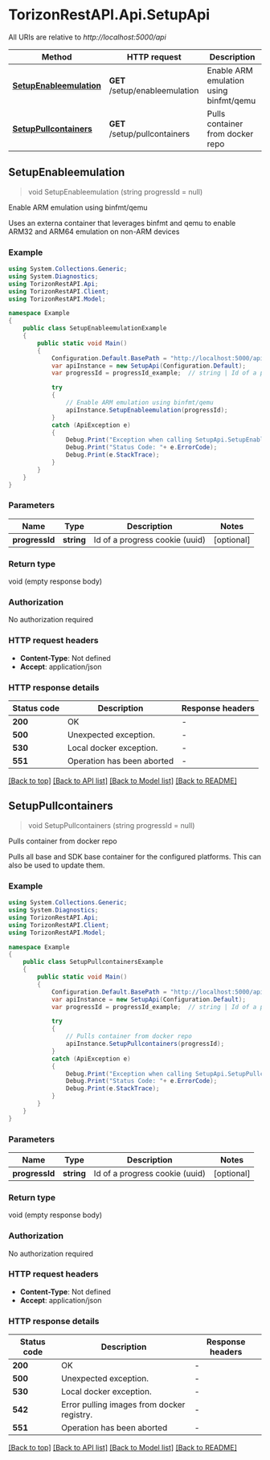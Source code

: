 # TorizonRestAPI.Api.SetupApi

All URIs are relative to *http://localhost:5000/api*

Method | HTTP request | Description
------------- | ------------- | -------------
[**SetupEnableemulation**](SetupApi.md#setupenableemulation) | **GET** /setup/enableemulation | Enable ARM emulation using binfmt/qemu
[**SetupPullcontainers**](SetupApi.md#setuppullcontainers) | **GET** /setup/pullcontainers | Pulls container from docker repo



## SetupEnableemulation

> void SetupEnableemulation (string progressId = null)

Enable ARM emulation using binfmt/qemu

Uses an externa container that leverages binfmt and qemu to enable ARM32 and ARM64 emulation on non-ARM devices

### Example

```csharp
using System.Collections.Generic;
using System.Diagnostics;
using TorizonRestAPI.Api;
using TorizonRestAPI.Client;
using TorizonRestAPI.Model;

namespace Example
{
    public class SetupEnableemulationExample
    {
        public static void Main()
        {
            Configuration.Default.BasePath = "http://localhost:5000/api";
            var apiInstance = new SetupApi(Configuration.Default);
            var progressId = progressId_example;  // string | Id of a progress cookie (uuid) (optional) 

            try
            {
                // Enable ARM emulation using binfmt/qemu
                apiInstance.SetupEnableemulation(progressId);
            }
            catch (ApiException e)
            {
                Debug.Print("Exception when calling SetupApi.SetupEnableemulation: " + e.Message );
                Debug.Print("Status Code: "+ e.ErrorCode);
                Debug.Print(e.StackTrace);
            }
        }
    }
}
```

### Parameters


Name | Type | Description  | Notes
------------- | ------------- | ------------- | -------------
 **progressId** | **string**| Id of a progress cookie (uuid) | [optional] 

### Return type

void (empty response body)

### Authorization

No authorization required

### HTTP request headers

- **Content-Type**: Not defined
- **Accept**: application/json


### HTTP response details
| Status code | Description | Response headers |
|-------------|-------------|------------------|
| **200** | OK |  -  |
| **500** | Unexpected exception. |  -  |
| **530** | Local docker exception. |  -  |
| **551** | Operation has been aborted |  -  |

[[Back to top]](#)
[[Back to API list]](../README.md#documentation-for-api-endpoints)
[[Back to Model list]](../README.md#documentation-for-models)
[[Back to README]](../README.md)


## SetupPullcontainers

> void SetupPullcontainers (string progressId = null)

Pulls container from docker repo

Pulls all base and SDK base container for the configured platforms. This can also be used to update them.

### Example

```csharp
using System.Collections.Generic;
using System.Diagnostics;
using TorizonRestAPI.Api;
using TorizonRestAPI.Client;
using TorizonRestAPI.Model;

namespace Example
{
    public class SetupPullcontainersExample
    {
        public static void Main()
        {
            Configuration.Default.BasePath = "http://localhost:5000/api";
            var apiInstance = new SetupApi(Configuration.Default);
            var progressId = progressId_example;  // string | Id of a progress cookie (uuid) (optional) 

            try
            {
                // Pulls container from docker repo
                apiInstance.SetupPullcontainers(progressId);
            }
            catch (ApiException e)
            {
                Debug.Print("Exception when calling SetupApi.SetupPullcontainers: " + e.Message );
                Debug.Print("Status Code: "+ e.ErrorCode);
                Debug.Print(e.StackTrace);
            }
        }
    }
}
```

### Parameters


Name | Type | Description  | Notes
------------- | ------------- | ------------- | -------------
 **progressId** | **string**| Id of a progress cookie (uuid) | [optional] 

### Return type

void (empty response body)

### Authorization

No authorization required

### HTTP request headers

- **Content-Type**: Not defined
- **Accept**: application/json


### HTTP response details
| Status code | Description | Response headers |
|-------------|-------------|------------------|
| **200** | OK |  -  |
| **500** | Unexpected exception. |  -  |
| **530** | Local docker exception. |  -  |
| **542** | Error pulling images from docker registry. |  -  |
| **551** | Operation has been aborted |  -  |

[[Back to top]](#)
[[Back to API list]](../README.md#documentation-for-api-endpoints)
[[Back to Model list]](../README.md#documentation-for-models)
[[Back to README]](../README.md)

